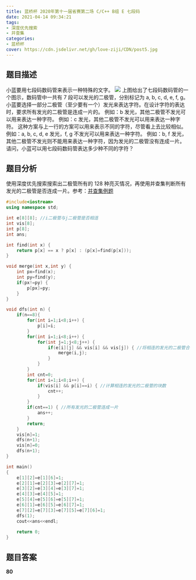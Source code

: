 ```yaml
---
title: 蓝桥杯 2020年第十一届省赛第二场 C/C++ B组 E 七段码
date: 2021-04-14 09:34:21
tags:
- 深度优先搜索
- 并查集
categories:
- 蓝桥杯
cover: https://cdn.jsdelivr.net/gh/love-ziji/CDN/post5.jpg
---
```


## 题目描述

小蓝要用七段码数码管来表示一种特殊的文字。
![](https://cdn.jsdelivr.net/gh/love-ziji/LANQIAO/2020205.png)
上图给出了七段码数码管的一个图示，数码管中一共有 7 段可以发光的二极管，分别标记为 a, b, c, d, e, f, g。
小蓝要选择一部分二极管（至少要有一个）发光来表达字符。在设计字符的表达时，要求所有发光的二极管是连成一片的。
例如：b 发光，其他二极管不发光可以用来表达一种字符。
例如：c 发光，其他二极管不发光可以用来表达一种字符。
这种方案与上一行的方案可以用来表示不同的字符，尽管看上去比较相似。
例如：a, b, c, d, e 发光，f, g 不发光可以用来表达一种字符。
例如：b, f 发光，其他二极管不发光则不能用来表达一种字符，因为发光的二极管没有连成一片。
请问，小蓝可以用七段码数码管表达多少种不同的字符？

## 题目分析

使用深度优先搜索搜索出二极管所有的 128 种亮灭情况，再使用并查集判断所有发光的二极管是否连成一片。参考：[并查集例题](https://blog.pzijigame.com/2021-04-13-LANQIAO2020110.html)

```c++
#include<iostream>
using namespace std;

int e[8][8]; //i二极管与j二极管是否相连 
int vis[8];
int p[8];
int ans;

int find(int x) {
	return p[x] == x ? p[x] : (p[x]=find(p[x]));
}

void merge(int x,int y) {
	int px=find(x);
	int py=find(y);
	if(px!=py) {
		p[px]=py;
	}
}

void dfs(int n) {
	if(n==8){
		for(int i=1;i<8;i++) {
			p[i]=i;
		}
		for(int i=1;i<8;i++) {
			for(int j=1;j<8;j++) {
				if(e[i][j] && vis[i] && vis[j]) { //将相连的发光的二极管合并
					merge(i,j);
				}
			}
		}
		int cnt=0;
		for(int i=1;i<8;i++) {
			if(vis[i] && p[i]==i) { //计算相连的发光的二极管的块数
				cnt++;
			}
		}
		if(cnt==1) { //所有发光的二极管连成一片
			ans++;
		}
		return;
	}
	vis[n]=1;
	dfs(n+1);
	vis[n]=0;
	dfs(n+1);
}

int main()
{
	e[1][2]=e[1][6]=1;
	e[2][1]=e[2][3]=e[2][7]=1;
	e[3][2]=e[3][4]=e[3][7]=1;
	e[4][3]=e[4][5]=1;
	e[5][4]=e[5][6]=e[5][7]=1;
	e[6][1]=e[6][5]=e[6][7]=1;
	e[7][2]=e[7][3]=e[7][5]=e[7][6]=1;
	dfs(1);
	cout<<ans<<endl;
	
	return 0;
}
```

## 题目答案

**80**